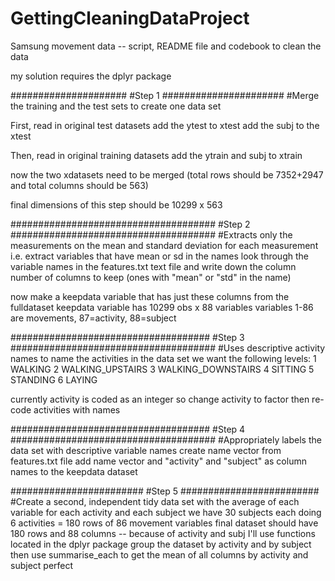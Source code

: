 GettingCleaningDataProject
==========================

Samsung movement data -- script, README file and codebook to clean the data

my solution requires the dplyr package

#####################
#Step 1
######################
#Merge the training and the test sets to create one data set

First, read in original test datasets
add the ytest to xtest
add the subj to the xtest

Then, read in original training datasets
add the ytrain and subj to xtrain

now the two xdatasets need to be merged (total rows should be 7352+2947 and total columns should be 563)

final dimensions of this step should be 10299 x 563

#####################################
#Step 2
#####################################
#Extracts only the measurements on the mean and standard deviation for each measurement
i.e. extract variables that have mean or sd in the names
look through the variable names in the features.txt text file and write down the column number of columns to keep (ones with "mean" or "std" in the name)

now make a keepdata variable that has just these columns from the fulldataset
keepdata variable has 10299 obs x 88 variables
variables 1-86 are movements, 87=activity, 88=subject

####################################
#Step 3
#####################################
#Uses descriptive activity names to name the activities in the data set
we want the following levels:
1            WALKING
2   WALKING_UPSTAIRS
3 WALKING_DOWNSTAIRS
4            SITTING
5           STANDING
6             LAYING

currently activity is coded as an integer
so change activity to factor
then re-code activities with names

####################################
#Step 4
#####################################
#Appropriately labels the data set with descriptive variable names
create name vector from features.txt file
add name vector and "activity" and "subject" as column names to the keepdata dataset

########################
#Step 5
#########################
#Create a second, independent tidy data set with the average of each variable for each activity and each subject
we have 30 subjects each doing 6 activities = 180 rows of 86 movement variables
final dataset should have 180 rows and 88 columns -- because of activity and subj
I'll use functions located in the dplyr package
group the dataset by activity and by subject
then use summarise_each to get the mean of all columns by activity and subject
perfect